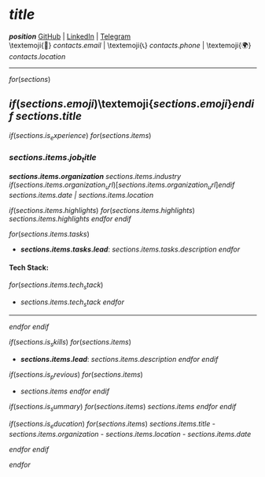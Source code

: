 # $title$

**$position$**
[GitHub]($contacts.github$) | [LinkedIn]($contacts.linkedin$) | [Telegram]($contacts.telegram$)  
\textemoji{📧} $contacts.email$ | \textemoji{📞} $contacts.phone$ | \textemoji{🌍} $contacts.location$

---

$for(sections)$
## $if(sections.emoji)$\textemoji{$sections.emoji$}$endif$ $sections.title$
$if(sections.is_experience)$
$for(sections.items)$
### **$sections.items.job_title$**
**$sections.items.organization$**
$sections.items.industry$
$if(sections.items.organization_url)$[$sections.items.organization_url$]$endif$
*$sections.items.date$ | $sections.items.location$*

$if(sections.items.highlights)$
$for(sections.items.highlights)$
_$sections.items.highlights$_
$endfor$
$endif$

$for(sections.items.tasks)$
- **$sections.items.tasks.lead$**: $sections.items.tasks.description$
$endfor$
#### **Tech Stack**: 
$for(sections.items.tech_stack)$
- $sections.items.tech_stack$
$endfor$
---
$endfor$
$endif$

$if(sections.is_skills)$
$for(sections.items)$
- **$sections.items.lead$**: $sections.items.description$
$endfor$
$endif$

$if(sections.is_previous)$
$for(sections.items)$
- $sections.items$
$endfor$
$endif$

$if(sections.is_summary)$
$for(sections.items)$
$sections.items$
$endfor$
$endif$

$if(sections.is_education)$
$for(sections.items)$
$sections.items.title$ - $sections.items.organization$ - $sections.items.location$ - $sections.items.date$

$endfor$
$endif$

$endfor$